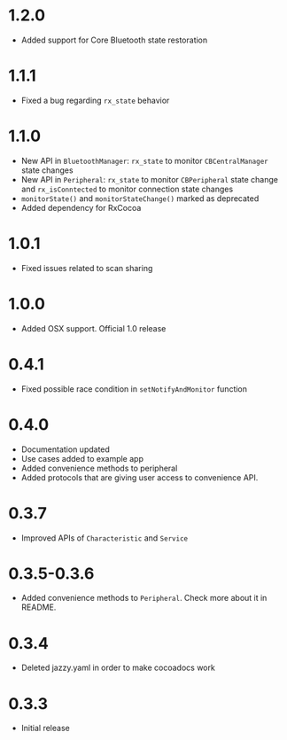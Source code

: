 
# 1.2.0
- Added support for Core Bluetooth state restoration

# 1.1.1
- Fixed a bug regarding `rx_state` behavior

# 1.1.0

- New API in `BluetoothManager`: `rx_state` to monitor `CBCentralManager` state changes
- New API in `Peripheral`: `rx_state` to monitor `CBPeripheral` state change and `rx_isConntected` to monitor connection state changes
- `monitorState()` and `monitorStateChange()` marked as deprecated
- Added dependency for RxCocoa

# 1.0.1


- Fixed issues related to scan sharing


# 1.0.0


- Added OSX support. Official 1.0 release


# 0.4.1


- Fixed possible race condition in `setNotifyAndMonitor` function


# 0.4.0

- Documentation updated
- Use cases added to example app
- Added convenience methods to peripheral
- Added protocols that are giving user access to convenience API.


# 0.3.7


- Improved APIs of `Characteristic` and `Service`


# 0.3.5-0.3.6

- Added convenience methods to `Peripheral`. Check more about it in README.

# 0.3.4

- Deleted jazzy.yaml in order to make cocoadocs work

# 0.3.3
- Initial release
